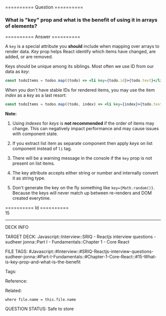 ========== Question ==========  

### What is "key" prop and what is the benefit of using it in arrays of elements?  

========== Answer ==========  

A `key` is a special attribute you **should** include when mapping over arrays to render data. _Key_ prop helps React identify which items have changed, are added, or are removed.

Keys should be unique among its siblings. Most often we use ID from our data as _key_:

```jsx
const todoItems = todos.map((todo) => <li key={todo.id}>{todo.text}</li>);
```

When you don't have stable IDs for rendered items, you may use the item _index_ as a _key_ as a last resort:

```jsx
const todoItems = todos.map((todo, index) => <li key={index}>{todo.text}</li>);
```

**Note:**

1. Using _indexes_ for _keys_ is **not recommended** if the order of items may change. This can negatively impact performance and may cause issues with component state.

2. If you extract list item as separate component then apply _keys_ on list component instead of `li` tag.

3. There will be a warning message in the console if the `key` prop is not present on list items.

4. The key attribute accepts either string or number and internally convert it as string type.

5. Don't generate the key on the fly something like `key={Math.random()}`. Because the keys will never match up between re-renders and DOM created everytime.

========== Id ==========  
15

---

DECK INFO

TARGET DECK: Javascript::Interview::SRIQ - Reactjs interview questions - sudheer jonna::Part I - Fundamentals::Chapter 1 - Core React

FILE TAGS: #Javascript::#Interview::#SRIQ-Reactjs-interview-questions-sudheer-jonna::#Part-I-Fundamentals::#Chapter-1-Core-React::#15-What-is-key-prop-and-what-is-the-benefit

Tags:

Reference:

Related:

```dataview
where file.name = this.file.name
```
QUESTION STATUS: Safe to store
